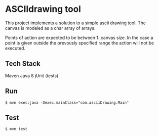 ASCIIdrawing tool
=================

This project implements a solution to a simple ascii drawing tool.
The canvas is modeled as a char array of arrays. 

Points of action are expected to be between 1..canvas size. In the case a point is given outside the prevously specified range the action will not be executed.

Tech Stack
----------
Maven
Java 8
jUnit  (tests)

Run
---
```
$ mvn exec:java -Dexec.mainClass="com.asciiDrawing.Main"
```

Test
----
```
$ mvn test
```